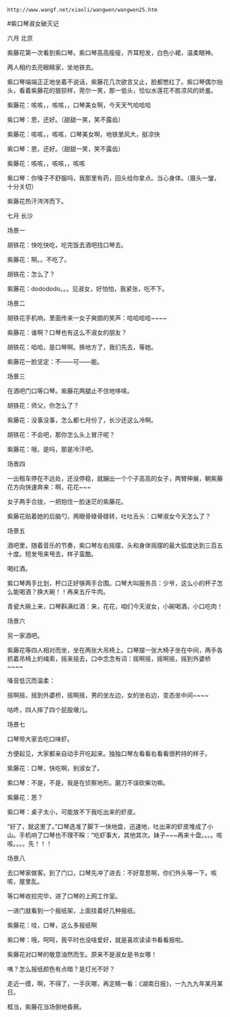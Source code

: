 `http://www.wangf.net/xiaoli/wangwen/wangwen25.htm`

#紫口琴淑女破灭记

六月 北京

紫藤花第一次看到紫口琴。紫口琴高高瘦瘦，齐耳短发，白色小裙，温柔眼神。

两人相约去亮眼睛家，坐地铁去。

紫口琴端端正正地坐着不说话，紫藤花几次欲言又止，脸都憋红了。紫口琴偶尔抬头，看着紫藤花的狼狈样，莞尔一笑，那一低头，恰似水莲花不胜凉风的娇羞。

紫藤花：咳咳，，咳咳，，口琴美女啊，今天天气哈哈哈

紫口琴：恩，还好。（甜甜一笑，笑不露齿）

紫藤花：咳咳，，咳咳，口琴美女啊，地铁里风大，挺凉快

紫口琴：恩，还好。（甜甜一笑，笑不露齿）

紫藤花：咳咳，，咳咳，，咳咳

紫口琴：你嗓子不舒服吗，我那里有药，回头给你拿点。当心身体。（眉头一皱，十分关切）

紫藤花热汗涔涔而下。

七月 长沙

场景一

胡铁花：快吃快吃，吃完饭去酒吧找口琴去。

紫藤花：啊。。不吃了。

胡铁花：怎么了？

紫藤花：dodododo。。。见淑女，好怕怕，我紧张，吃不下。

场景二

胡铁花手机响，里面传来一女子爽朗的笑声：哈哈哈哈~~~~

紫藤花：谁啊？口琴也有这么不淑女的朋友？

胡铁花：哈哈，是口琴啊。换地方了，我们先去，等她。

紫藤花一脸坚定：不——可——能。

场景三

在酒吧门口等口琴。紫藤花两腿止不住地哆嗦。

胡铁花：师父，你怎么了？

紫藤花：没事没事，怎么都七月份了，长沙还这么冷啊。

胡铁花：不会吧，那你怎么头上冒汗呢？

紫藤花：哦，是吗，那是冷汗吧。

场景四

一出租车停在不远处，还没停稳，就蹦出一个个子高高的女子，两臂伸展，朝紫藤花方向快速奔来：啊，花花~~~

女子两手合拢，一把抱住一脸迷茫的紫藤花。

紫藤花贴着她的后脑勺，两眼骨碌骨碌转，吐吐舌头：口琴淑女今天怎么了？

场景五

酒吧里，随着音乐的节奏，紫口琴左右摇摆，头和身体摇摆的最大弧度达到三百五十度。短发甩来甩去，样子蛮酷。

喝红酒。

紫口琴两手比划，杯口正好够两手合围。口琴大叫服务员：少爷，这么小的杯子怎么能喝酒？换大碗！！再来五斤牛肉。

青瓷大碗上来，口琴斟满红酒：来，花花，咱们今天淑女，小碗喝酒，小口吃肉！

场景六

另一家酒吧。

紫藤花等四人相对而坐，坐在两张大吊椅上。口琴摆一张大椅子坐在中间，两手各抓着吊椅上的绳索，摇来摇去，口中念念有词：摇啊摇，摇啊摇，摇到外婆桥~~~~

嗓音低沉而温柔：

摇啊摇，摇到外婆桥，摇啊摇，男的坐左边，女的坐右边，变态坐中间~~~~

咕咚，四人摔了四个屁股墩儿。

场景七

口琴带大家去吃口味虾。

方便起见，大家都亲自动手开吃起来。独独口琴左看看右看看很矜持的样子。

紫藤花：口琴，快吃啊，别淑女了。

紫口琴：不是，不是，我是在侦察地形。磨刀不误砍柴功嘛。

紫藤花：恩？

紫口琴：桌子太小，可能放不下我吃出来的虾皮。

“好了，就这里了。”口琴选准了脚下一快地盘，迅速地，吐出来的虾皮堆成了小山。手机响了口琴也不理不睬：“吃虾事大，其他其次。妹子~~~再来十盘。。。。咳咳。。。。先！！！

场景八

去口琴家做客。到了门口，口琴先冲了进去：不好意思啊，你们外头等一下。咳咳，屋里乱。

等口琴收拾完毕，进了口琴的上网工作室。

一进门就看到一个报纸架，上面挂着好几种报纸。

紫藤花：哇，口琴，这么多报纸啊

紫口琴：哦，呵呵，我平时也没啥爱好，就是喜欢读读书看看报啦。

紫藤花对口琴的敬意油然而生。原来不是淑女是书女哪！

咦？怎么报纸颜色有点暗？是灯光不好？

走近一摸，啊，不得了，一手灰哪，再定睛一看：《湖南日报》，一九九九年某月某日。

框当，紫藤花当场倒地昏厥。